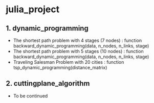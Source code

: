 # julia_project


## 1. dynamic_programming
- The shortest path problem with 4 stages (7 nodes) : function backward_dynamic_programming(data, n_nodes, n_links, stage)
- The shortest path problem with 5 stages (10 nodes) : function backward_dynamic_programming(data, n_nodes, n_links, stage)
- Traveling Salesman Problem with 20 cities : function tsp_dynamic_programming(distance_matrix)

## 2. cuttingplane_algorithm
- To be continued